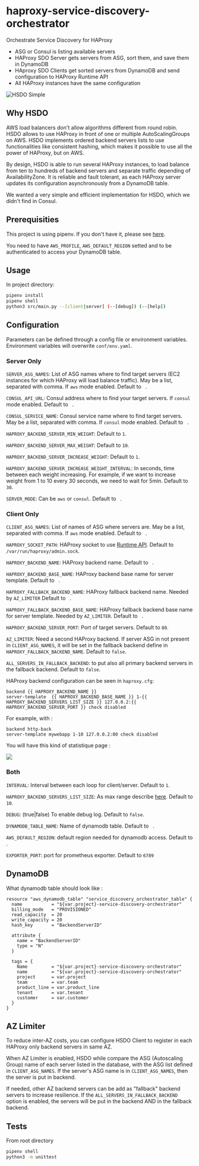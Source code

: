 # haproxy-service-discovery-orchestrator
Orchestrate Service Discovery for HAProxy

- ASG or Consul is listing available servers
- HAProxy SDO Server gets servers from ASG, sort them, and save them in DynamoDB
- HAproxy SDO Clients get sorted servers from DynamoDB and send configuration to HAProxy Runtime API
- All HAProxy instances have the same configuration

![HSDO Simple](doc/hsdo-simple.png)

## Why HSDO

AWS load balancers don't allow algorithms different from round robin.
HSDO allows to use HAProxy in front of one or multiple AutoScalingGroups on AWS.
HSDO implements ordered backend servers lists to use functionalities like consistent hashing, which makes it possible to use all the power of HAProxy, but on AWS.

By design, HSDO is able to run several HAProxy instances, to load balance from ten to hundreds of backend servers and separate traffic depending of AvailabilityZone.
It is reliable and fault tolerant, as each HAProxy server updates its configuration asynchronously from a DynamoDB table.

We wanted a very simple and efficient implementation for HSDO, which we didn't find in Consul.

## Prerequisities

This project is using pipenv. If you don't have it, please see [here](https://github.com/pypa/pipenv#installation).

You need to have `AWS_PROFILE`, `AWS_DEFAULT_REGION` setted and to be authenticated to access your DynamoDB table.

## Usage

In project directory:

```sh
pipenv install
pipenv shell
python3 src/main.py --[client|server] (--[debug]) (--[help])
```

## Configuration

Parameters can be defined through a config file or environment variables.
Environment variables will overwrite `conf/env.yaml`.

### Server Only

`SERVER_ASG_NAMES`: List of ASG names where to find target servers (EC2 instances for which HAProxy will load balance traffic). May be a list, separated with comma. If `aws` mode enabled. Default to ` `.

`CONSUL_API_URL`: Consul address where to find your target servers. If `consul` mode enabled. Default to ` `.

`CONSUL_SERVICE_NAME`: Consul service name where to find target servers. May be a list, separated with comma. If `consul` mode enabled. Default to ` `.

`HAPROXY_BACKEND_SERVER_MIN_WEIGHT`: Default to `1`.

`HAPROXY_BACKEND_SERVER_MAX_WEIGHT`: Default to `10`.

`HAPROXY_BACKEND_SERVER_INCREASE_WEIGHT`: Default to `1`.

`HAPROXY_BACKEND_SERVER_INCREASE_WEIGHT_INTERVAL`: In seconds, time between each weight increasing. For example, if we want to increase weight from 1 to 10 every 30 seconds, we need to wait for 5min. Default to `30`.

`SERVER_MODE`: Can be `aws` or `consul`. Default to ` `.

### Client Only

`CLIENT_ASG_NAMES`: List of names of ASG where servers are. May be a list, separated with comma. If `aws` mode enabled. Default to ` `.

`HAPROXY_SOCKET_PATH`: HAProxy socket to use [Runtime API](https://cbonte.github.io/haproxy-dconv/2.2/management.html#9.3). Default to `/var/run/haproxy/admin.sock`.

`HAPROXY_BACKEND_NAME`: HAProxy backend name. Default to ` `.

`HAPROXY_BACKEND_BASE_NAME`: HAProxy backend base name for server template. Default to ` `.

`HAPROXY_FALLBACK_BACKEND_NAME`: HAProxy fallback backend name. Needed by `AZ_LIMITER` Default to ` `.

`HAPROXY_FALLBACK_BACKEND_BASE_NAME`: HAProxy fallback backend base name for server template. Needed by `AZ_LIMITER`. Default to ` `.

`HAPROXY_BACKEND_SERVER_PORT`: Port of target servers. Default to `80`.

`AZ_LIMITER`: Need a second HAProxy backend. If server ASG in not present in `CLIENT_ASG_NAMES`, it will be set in the fallback backend define in `HAPROXY_FALLBACK_BACKEND_NAME`. Default to `false`.

`ALL_SERVERS_IN_FALLBACK_BACKEND`: to put also all primary backend servers in the fallback backend. Default to `false`.

HAProxy backend configuration can be seen in `haproxy.cfg`:
```
backend {{ HAPROXY_BACKEND_NAME }}
server-template  {{ HAPROXY_BACKEND_BASE_NAME }} 1-{{ HAPROXY_BACKEND_SERVERS_LIST_SIZE }} 127.0.0.2:{{ HAPROXY_BACKEND_SERVER_PORT }} check disabled
```

For example, with :
```
backend http-back
server-template mywebapp 1-10 127.0.0.2:80 check disabled
```
You will have this kind of statistique page : 

![](doc/backend-servers-list.png)

### Both

`INTERVAL`: Interval between each loop for client/server. Default to `1`.

`HAPROXY_BACKEND_SERVERS_LIST_SIZE`: As max range describe [here](https://cbonte.github.io/haproxy-dconv/2.0/configuration.html#4-server-template). Default to `10`.

`DEBUG`: (true|false) To enable debug log. Default to `false`.

`DYNAMODB_TABLE_NAME`: Name of dynamodb table. Default to ` `.

`AWS_DEFAULT_REGION`: default region needed for dynamodb access. Default to ` `.

`EXPORTER_PORT`: port for prometheus exporter. Default to `6789`

## DynamoDB

What dynamodb table should look like :

```
resource "aws_dynamodb_table" "service_discovery_orchestrator_table" {
  name           = "${var.project}-service-discovery-orchestrator"
  billing_mode   = "PROVISIONED"
  read_capacity  = 20
  write_capacity = 20
  hash_key       = "BackendServerID"

  attribute {
    name = "BackendServerID"
    type = "N"
  }

  tags = {
    Name         = "${var.project}-service-discovery-orchestrator"
    name         = "${var.project}-service-discovery-orchestrator"
    project      = var.project
    team         = var.team
    product_line = var.product_line
    tenant       = var.tenant
    customer     = var.customer
  }
}
```

## AZ Limiter
To reduce inter-AZ costs, you can configure HSDO Client to register in each HAProxy only backend servers in same AZ.

When AZ Limiter is enabled, HSDO while compare the ASG (Autoscaling Group) name of each server listed in the database, with the ASG list defined in `CLIENT_ASG_NAMES`.
If the server's ASG name is in `CLIENT_ASG_NAMES`, then the server is put in backend.

If needed, other AZ backend servers can be add as "fallback" backend servers to increase resilience.
If the `ALL_SERVERS_IN_FALLBACK_BACKEND` option is enabled, the servers will be put in the backend AND in the fallback backend.


## Tests

From root directory

```sh
pipenv shell
python3 -m unittest
```
